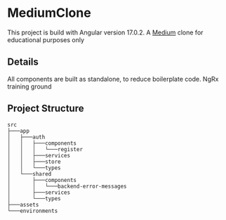 
# MediumClone

This project is build with Angular version 17.0.2.
A [Medium](https://medium.com/) clone for educational purposes only

## Details

All components are built as standalone, to reduce boilerplate code.
NgRx training ground

## Project Structure

``` shell script
src
├───app
│   ├───auth
│   │   ├───components
│   │   │   └───register
│   │   ├───services
│   │   ├───store
│   │   └───types
│   └───shared
│       ├───components
│       │   └───backend-error-messages
│       ├───services
│       └───types
├───assets
└───environments
```
